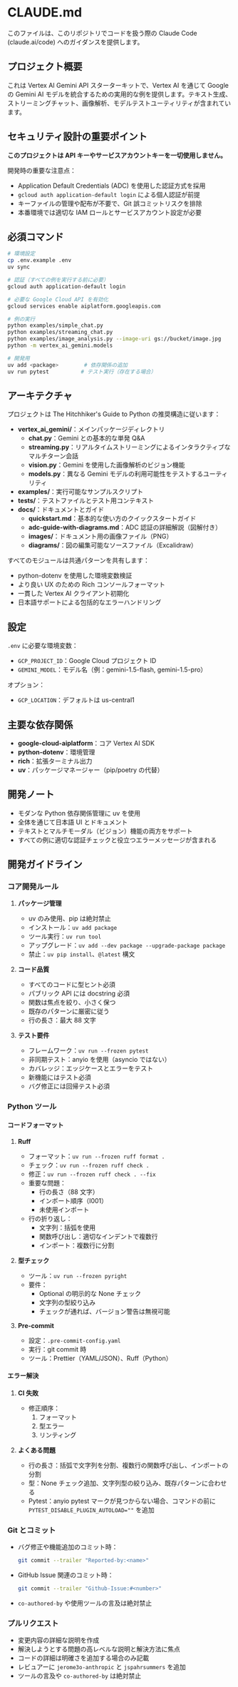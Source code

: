 # CLAUDE.md

このファイルは、このリポジトリでコードを扱う際の Claude Code (claude.ai/code) へのガイダンスを提供します。

## プロジェクト概要

これは Vertex AI Gemini API スターターキットで、Vertex AI を通じて Google の Gemini AI モデルを統合するための実用的な例を提供します。テキスト生成、ストリーミングチャット、画像解析、モデルテストユーティリティが含まれています。

## セキュリティ設計の重要ポイント

**このプロジェクトは API キーやサービスアカウントキーを一切使用しません。**

開発時の重要な注意点：
- Application Default Credentials (ADC) を使用した認証方式を採用
- `gcloud auth application-default login` による個人認証が前提
- キーファイルの管理や配布が不要で、Git 誤コミットリスクを排除
- 本番環境では適切な IAM ロールとサービスアカウント設定が必要

## 必須コマンド

```bash
# 環境設定
cp .env.example .env
uv sync

# 認証（すべての例を実行する前に必要）
gcloud auth application-default login

# 必要な Google Cloud API を有効化
gcloud services enable aiplatform.googleapis.com

# 例の実行
python examples/simple_chat.py
python examples/streaming_chat.py
python examples/image_analysis.py --image-uri gs://bucket/image.jpg
python -m vertex_ai_gemini.models

# 開発用
uv add <package>        # 依存関係の追加
uv run pytest          # テスト実行（存在する場合）
```

## アーキテクチャ

プロジェクトは The Hitchhiker's Guide to Python の推奨構造に従います：

- **vertex_ai_gemini/**：メインパッケージディレクトリ
  - **chat.py**：Gemini との基本的な単発 Q&A
  - **streaming.py**：リアルタイムストリーミングによるインタラクティブなマルチターン会話
  - **vision.py**：Gemini を使用した画像解析のビジョン機能
  - **models.py**：異なる Gemini モデルの利用可能性をテストするユーティリティ
- **examples/**：実行可能なサンプルスクリプト
- **tests/**：テストファイルとテスト用コンテキスト
- **docs/**：ドキュメントとガイド
  - **quickstart.md**：基本的な使い方のクイックスタートガイド
  - **adc-guide-with-diagrams.md**：ADC 認証の詳細解説（図解付き）
  - **images/**：ドキュメント用の画像ファイル（PNG）
  - **diagrams/**：図の編集可能なソースファイル（Excalidraw）

すべてのモジュールは共通パターンを共有します：

- python-dotenv を使用した環境変数検証
- より良い UX のための Rich コンソールフォーマット
- 一貫した Vertex AI クライアント初期化
- 日本語サポートによる包括的なエラーハンドリング

## 設定

`.env` に必要な環境変数：

- `GCP_PROJECT_ID`：Google Cloud プロジェクト ID
- `GEMINI_MODEL`：モデル名（例：gemini-1.5-flash, gemini-1.5-pro）

オプション：

- `GCP_LOCATION`：デフォルトは us-central1

## 主要な依存関係

- **google-cloud-aiplatform**：コア Vertex AI SDK
- **python-dotenv**：環境管理
- **rich**：拡張ターミナル出力
- **uv**：パッケージマネージャー（pip/poetry の代替）

## 開発ノート

- モダンな Python 依存関係管理に uv を使用
- 全体を通じて日本語 UI とドキュメント
- テキストとマルチモーダル（ビジョン）機能の両方をサポート
- すべての例に適切な認証チェックと役立つエラーメッセージが含まれる

## 開発ガイドライン

### コア開発ルール

1. **パッケージ管理**
   - uv のみ使用、pip は絶対禁止
   - インストール：`uv add package`
   - ツール実行：`uv run tool`
   - アップグレード：`uv add --dev package --upgrade-package package`
   - 禁止：`uv pip install`、`@latest` 構文

2. **コード品質**
   - すべてのコードに型ヒント必須
   - パブリック API には docstring 必須
   - 関数は焦点を絞り、小さく保つ
   - 既存のパターンに厳密に従う
   - 行の長さ：最大 88 文字

3. **テスト要件**
   - フレームワーク：`uv run --frozen pytest`
   - 非同期テスト：anyio を使用（asyncio ではない）
   - カバレッジ：エッジケースとエラーをテスト
   - 新機能にはテスト必須
   - バグ修正には回帰テスト必須

### Python ツール

#### コードフォーマット

1. **Ruff**
   - フォーマット：`uv run --frozen ruff format .`
   - チェック：`uv run --frozen ruff check .`
   - 修正：`uv run --frozen ruff check . --fix`
   - 重要な問題：
     - 行の長さ（88 文字）
     - インポート順序（I001）
     - 未使用インポート
   - 行の折り返し：
     - 文字列：括弧を使用
     - 関数呼び出し：適切なインデントで複数行
     - インポート：複数行に分割

2. **型チェック**
   - ツール：`uv run --frozen pyright`
   - 要件：
     - Optional の明示的な None チェック
     - 文字列の型絞り込み
     - チェックが通れば、バージョン警告は無視可能

3. **Pre-commit**
   - 設定：`.pre-commit-config.yaml`
   - 実行：git commit 時
   - ツール：Prettier（YAML/JSON）、Ruff（Python）

#### エラー解決

1. **CI 失敗**
   - 修正順序：
     1. フォーマット
     2. 型エラー
     3. リンティング

2. **よくある問題**
   - 行の長さ：括弧で文字列を分割、複数行の関数呼び出し、インポートの分割
   - 型：None チェック追加、文字列型の絞り込み、既存パターンに合わせる
   - Pytest：anyio pytest マークが見つからない場合、コマンドの前に `PYTEST_DISABLE_PLUGIN_AUTOLOAD=""` を追加

### Git とコミット

- バグ修正や機能追加のコミット時：
  ```bash
  git commit --trailer "Reported-by:<name>"
  ```
- GitHub Issue 関連のコミット時：
  ```bash
  git commit --trailer "Github-Issue:#<number>"
  ```
- `co-authored-by` や使用ツールの言及は絶対禁止

### プルリクエスト

- 変更内容の詳細な説明を作成
- 解決しようとする問題の高レベルな説明と解決方法に焦点
- コードの詳細は明確さを追加する場合のみ記載
- レビュアーに `jerome3o-anthropic` と `jspahrsummers` を追加
- ツールの言及や `co-authored-by` は絶対禁止